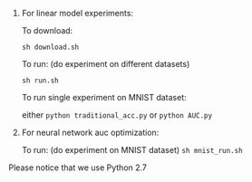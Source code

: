 1. For linear model experiments:

    To download:
    ```
    sh download.sh
    ```

    To run: (do experiment on different datasets)
    ```
    sh run.sh
    ```

    To run single experiment on MNIST dataset:
    
    either `python traditional_acc.py` or `python AUC.py`

2. For neural network auc optimization:

    To run: (do experiment on MNIST dataset)    `sh mnist_run.sh`

Please notice that we use Python 2.7
